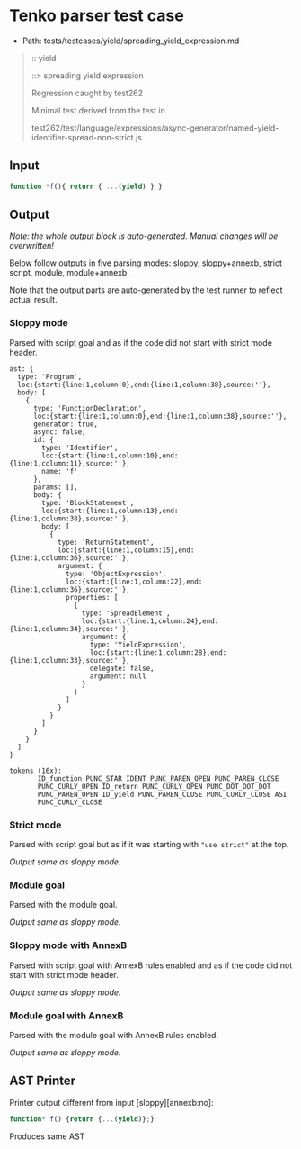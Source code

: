 # Tenko parser test case

- Path: tests/testcases/yield/spreading_yield_expression.md

> :: yield
>
> ::> spreading yield expression
>
> Regression caught by test262
>
> Minimal test derived from the test in
>
> test262/test/language/expressions/async-generator/named-yield-identifier-spread-non-strict.js

## Input

`````js
function *f(){ return { ...(yield) } }
`````

## Output

_Note: the whole output block is auto-generated. Manual changes will be overwritten!_

Below follow outputs in five parsing modes: sloppy, sloppy+annexb, strict script, module, module+annexb.

Note that the output parts are auto-generated by the test runner to reflect actual result.

### Sloppy mode

Parsed with script goal and as if the code did not start with strict mode header.

`````
ast: {
  type: 'Program',
  loc:{start:{line:1,column:0},end:{line:1,column:38},source:''},
  body: [
    {
      type: 'FunctionDeclaration',
      loc:{start:{line:1,column:0},end:{line:1,column:38},source:''},
      generator: true,
      async: false,
      id: {
        type: 'Identifier',
        loc:{start:{line:1,column:10},end:{line:1,column:11},source:''},
        name: 'f'
      },
      params: [],
      body: {
        type: 'BlockStatement',
        loc:{start:{line:1,column:13},end:{line:1,column:38},source:''},
        body: [
          {
            type: 'ReturnStatement',
            loc:{start:{line:1,column:15},end:{line:1,column:36},source:''},
            argument: {
              type: 'ObjectExpression',
              loc:{start:{line:1,column:22},end:{line:1,column:36},source:''},
              properties: [
                {
                  type: 'SpreadElement',
                  loc:{start:{line:1,column:24},end:{line:1,column:34},source:''},
                  argument: {
                    type: 'YieldExpression',
                    loc:{start:{line:1,column:28},end:{line:1,column:33},source:''},
                    delegate: false,
                    argument: null
                  }
                }
              ]
            }
          }
        ]
      }
    }
  ]
}

tokens (16x):
       ID_function PUNC_STAR IDENT PUNC_PAREN_OPEN PUNC_PAREN_CLOSE
       PUNC_CURLY_OPEN ID_return PUNC_CURLY_OPEN PUNC_DOT_DOT_DOT
       PUNC_PAREN_OPEN ID_yield PUNC_PAREN_CLOSE PUNC_CURLY_CLOSE ASI
       PUNC_CURLY_CLOSE
`````

### Strict mode

Parsed with script goal but as if it was starting with `"use strict"` at the top.

_Output same as sloppy mode._

### Module goal

Parsed with the module goal.

_Output same as sloppy mode._

### Sloppy mode with AnnexB

Parsed with script goal with AnnexB rules enabled and as if the code did not start with strict mode header.

_Output same as sloppy mode._

### Module goal with AnnexB

Parsed with the module goal with AnnexB rules enabled.

_Output same as sloppy mode._

## AST Printer

Printer output different from input [sloppy][annexb:no]:

````js
function* f() {return {...(yield)};}
````

Produces same AST
